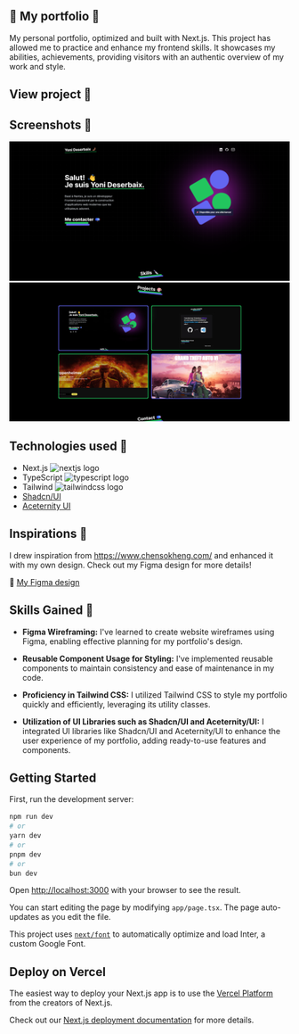 
## 🚀 My portfolio 🚀 
My personal portfolio, optimized and built with Next.js. This project has allowed me to practice and enhance my frontend skills. It showcases my abilities, achievements, providing visitors with an authentic overview of my work and style.

## View project 👀 

## Screenshots 📸 
![portfolio-screen](https://github.com/Yoni-Deserbaix/Portfolio/blob/main/public/assets/projects/project01.png)
![portfolio-screen](https://github.com/Yoni-Deserbaix/Portfolio/blob/main/public/assets/projects/project01-2.png)

## Technologies used 🔪
- Next.js  <img src="https://cdn.jsdelivr.net/gh/devicons/devicon/icons/nextjs/nextjs-original.svg" height="15" alt="nextjs logo"  />
- TypeScript <img src="https://cdn.jsdelivr.net/gh/devicons/devicon/icons/typescript/typescript-original.svg" height="15" alt="typescript logo"  />
- Tailwind <img src="https://cdn.simpleicons.org/tailwindcss/06B6D4" height="15" alt="tailwindcss logo"  />
- [Shadcn/UI](https://ui.shadcn.com/)
- [Aceternity UI](https://ui.aceternity.com/)


## Inspirations 💭 
I drew inspiration from  https://www.chensokheng.com/ and enhanced it with my own design. Check out my Figma design for more details!

🎨 [My Figma design](https://www.figma.com/file/i5Fu7yKCNsgWrE3YzDz20S/Yoni-Deserbaix-Portfolio-%F0%9F%9A%80?type=design&node-id=0%3A1&mode=design&t=KxwC6EDNLCwIx7LF-1)

## Skills Gained 🌟

- **Figma Wireframing:** I've learned to create website wireframes using Figma, enabling effective planning for my portfolio's design.
  
- **Reusable Component Usage for Styling:** I've implemented reusable components to maintain consistency and ease of maintenance in my code.

- **Proficiency in Tailwind CSS:** I utilized Tailwind CSS to style my portfolio quickly and efficiently, leveraging its utility classes.

- **Utilization of UI Libraries such as Shadcn/UI and Aceternity/UI:** I integrated UI libraries like Shadcn/UI and Aceternity/UI to enhance the user experience of my portfolio, adding ready-to-use features and components.

## Getting Started

First, run the development server:

```bash
npm run dev
# or
yarn dev
# or
pnpm dev
# or
bun dev
```

Open [http://localhost:3000](http://localhost:3000) with your browser to see the result.

You can start editing the page by modifying `app/page.tsx`. The page auto-updates as you edit the file.

This project uses [`next/font`](https://nextjs.org/docs/basic-features/font-optimization) to automatically optimize and load Inter, a custom Google Font.

## Deploy on Vercel

The easiest way to deploy your Next.js app is to use the [Vercel Platform](https://vercel.com/new?utm_medium=default-template&filter=next.js&utm_source=create-next-app&utm_campaign=create-next-app-readme) from the creators of Next.js.

Check out our [Next.js deployment documentation](https://nextjs.org/docs/deployment) for more details.
